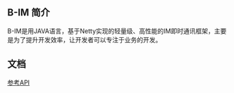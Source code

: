 ## B-IM 简介
B-IM是用JAVA语言，基于Netty实现的轻量级、高性能的IM即时通讯框架，主要是为了提升开发效率，让开发者可以专注于业务的开发。

## 文档 
[参考API](https://apidoc.gitee.com/byakkili/B-IM)